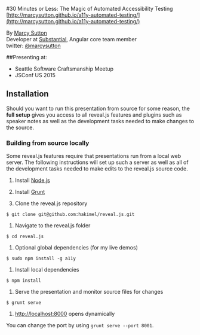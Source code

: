 #30 Minutes or Less: The Magic of Automated Accessibility Testing
[http://marcysutton.github.io/a11y-automated-testing/](http://marcysutton.github.io/a11y-automated-testing/)

By [Marcy Sutton](http://marcysutton.com)<br>
Developer at [Substantial](http://substantial.com), Angular core team member<br>
twitter: [@marcysutton](http://twitter.com/marcysutton)

##Presenting at:
* Seattle Software Craftsmanship Meetup
* JSConf US 2015

## Installation

Should you want to run this presentation from source for some reason, the **full setup** gives you access to all reveal.js features and plugins such as speaker notes as well as the development tasks needed to make changes to the source.

### Building from source locally
Some reveal.js features require that presentations run from a local web server. The following instructions will set up such a server as well as all of the development tasks needed to make edits to the reveal.js source code.

1. Install [Node.js](http://nodejs.org/)

1. Install [Grunt](http://gruntjs.com/getting-started#installing-the-cli)

1. Clone the reveal.js repository
```
$ git clone git@github.com:hakimel/reveal.js.git
```

1. Navigate to the reveal.js folder
```
$ cd reveal.js
```

1. Optional global dependencies (for my live demos)
```
$ sudo npm install -g a11y
```

1. Install local dependencies
```
$ npm install
```

1. Serve the presentation and monitor source files for changes
```
$ grunt serve
```

1. <http://localhost:8000> opens dynamically

You can change the port by using `grunt serve --port 8001`.
